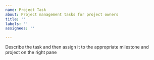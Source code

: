 ```yaml
---
name: Project Task
about: Project management tasks for project owners
title: ''
labels: ''
assignees: ''

---
```


Describe the task and then assign it to the appropriate milestone and project on the right pane
